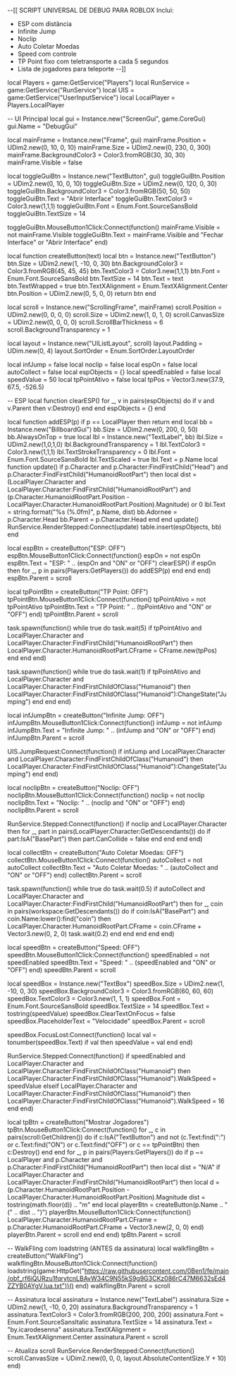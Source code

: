 --[[ SCRIPT UNIVERSAL DE DEBUG PARA ROBLOX
Inclui:
- ESP com distância
- Infinite Jump
- Noclip
- Auto Coletar Moedas
- Speed com controle
- TP Point fixo com teletransporte a cada 5 segundos
- Lista de jogadores para teleporte
--]]

local Players = game:GetService("Players")
local RunService = game:GetService("RunService")
local UIS = game:GetService("UserInputService")
local LocalPlayer = Players.LocalPlayer

-- UI Principal
local gui = Instance.new("ScreenGui", game.CoreGui)
gui.Name = "DebugGui"

local mainFrame = Instance.new("Frame", gui)
mainFrame.Position = UDim2.new(0, 10, 0, 10)
mainFrame.Size = UDim2.new(0, 230, 0, 300)
mainFrame.BackgroundColor3 = Color3.fromRGB(30, 30, 30)
mainFrame.Visible = false

local toggleGuiBtn = Instance.new("TextButton", gui)
toggleGuiBtn.Position = UDim2.new(0, 10, 0, 10)
toggleGuiBtn.Size = UDim2.new(0, 120, 0, 30)
toggleGuiBtn.BackgroundColor3 = Color3.fromRGB(50, 50, 50)
toggleGuiBtn.Text = "Abrir Interface"
toggleGuiBtn.TextColor3 = Color3.new(1,1,1)
toggleGuiBtn.Font = Enum.Font.SourceSansBold
toggleGuiBtn.TextSize = 14

toggleGuiBtn.MouseButton1Click:Connect(function()
	mainFrame.Visible = not mainFrame.Visible
	toggleGuiBtn.Text = mainFrame.Visible and "Fechar Interface" or "Abrir Interface"
end)

local function createButton(text)
	local btn = Instance.new("TextButton")
	btn.Size = UDim2.new(1, -10, 0, 30)
	btn.BackgroundColor3 = Color3.fromRGB(45, 45, 45)
	btn.TextColor3 = Color3.new(1,1,1)
	btn.Font = Enum.Font.SourceSansBold
	btn.TextSize = 14
	btn.Text = text
	btn.TextWrapped = true
	btn.TextXAlignment = Enum.TextXAlignment.Center
	btn.Position = UDim2.new(0, 5, 0, 0)
	return btn
end

local scroll = Instance.new("ScrollingFrame", mainFrame)
scroll.Position = UDim2.new(0, 0, 0, 0)
scroll.Size = UDim2.new(1, 0, 1, 0)
scroll.CanvasSize = UDim2.new(0, 0, 0, 0)
scroll.ScrollBarThickness = 6
scroll.BackgroundTransparency = 1

local layout = Instance.new("UIListLayout", scroll)
layout.Padding = UDim.new(0, 4)
layout.SortOrder = Enum.SortOrder.LayoutOrder

local infJump = false
local noclip = false
local espOn = false
local autoCollect = false
local espObjects = {}
local speedEnabled = false
local speedValue = 50
local tpPointAtivo = false
local tpPos = Vector3.new(37.9, 67.5, -526.5)

-- ESP
local function clearESP()
	for _, v in pairs(espObjects) do
		if v and v.Parent then v:Destroy() end
	end
	espObjects = {}
end

local function addESP(p)
	if p == LocalPlayer then return end
	local bb = Instance.new("BillboardGui")
	bb.Size = UDim2.new(0, 200, 0, 50)
	bb.AlwaysOnTop = true
	local lbl = Instance.new("TextLabel", bb)
	lbl.Size = UDim2.new(1,0,1,0)
	lbl.BackgroundTransparency = 1
	lbl.TextColor3 = Color3.new(1,1,1)
	lbl.TextStrokeTransparency = 0
	lbl.Font = Enum.Font.SourceSansBold
	lbl.TextScaled = true
	lbl.Text = p.Name
	local function update()
		if p.Character and p.Character:FindFirstChild("Head") and p.Character:FindFirstChild("HumanoidRootPart") then
			local dist = (LocalPlayer.Character and LocalPlayer.Character:FindFirstChild("HumanoidRootPart") and (p.Character.HumanoidRootPart.Position - LocalPlayer.Character.HumanoidRootPart.Position).Magnitude) or 0
			lbl.Text = string.format("%s (%.0fm)", p.Name, dist)
			bb.Adornee = p.Character.Head
			bb.Parent = p.Character.Head
		end
	end
	update()
	RunService.RenderStepped:Connect(update)
	table.insert(espObjects, bb)
end

local espBtn = createButton("ESP: OFF")
espBtn.MouseButton1Click:Connect(function()
	espOn = not espOn
	espBtn.Text = "ESP: " .. (espOn and "ON" or "OFF")
	clearESP()
	if espOn then
		for _, p in pairs(Players:GetPlayers()) do
			addESP(p)
		end
	end
end)
espBtn.Parent = scroll

local tpPointBtn = createButton("TP Point: OFF")
tpPointBtn.MouseButton1Click:Connect(function()
	tpPointAtivo = not tpPointAtivo
	tpPointBtn.Text = "TP Point: " .. (tpPointAtivo and "ON" or "OFF")
end)
tpPointBtn.Parent = scroll

task.spawn(function()
	while true do
		task.wait(5)
		if tpPointAtivo and LocalPlayer.Character and LocalPlayer.Character:FindFirstChild("HumanoidRootPart") then
			LocalPlayer.Character.HumanoidRootPart.CFrame = CFrame.new(tpPos)
		end
	end
end)

task.spawn(function()
	while true do
		task.wait(1)
		if tpPointAtivo and LocalPlayer.Character and LocalPlayer.Character:FindFirstChildOfClass("Humanoid") then
			LocalPlayer.Character:FindFirstChildOfClass("Humanoid"):ChangeState("Jumping")
		end
	end
end)

local infJumpBtn = createButton("Infinite Jump: OFF")
infJumpBtn.MouseButton1Click:Connect(function()
	infJump = not infJump
	infJumpBtn.Text = "Infinite Jump: " .. (infJump and "ON" or "OFF")
end)
infJumpBtn.Parent = scroll

UIS.JumpRequest:Connect(function()
	if infJump and LocalPlayer.Character and LocalPlayer.Character:FindFirstChildOfClass("Humanoid") then
		LocalPlayer.Character:FindFirstChildOfClass("Humanoid"):ChangeState("Jumping")
	end
end)

local noclipBtn = createButton("Noclip: OFF")
noclipBtn.MouseButton1Click:Connect(function()
	noclip = not noclip
	noclipBtn.Text = "Noclip: " .. (noclip and "ON" or "OFF")
end)
noclipBtn.Parent = scroll

RunService.Stepped:Connect(function()
	if noclip and LocalPlayer.Character then
		for _, part in pairs(LocalPlayer.Character:GetDescendants()) do
			if part:IsA("BasePart") then
				part.CanCollide = false
			end
		end
	end
end)

local collectBtn = createButton("Auto Coletar Moedas: OFF")
collectBtn.MouseButton1Click:Connect(function()
	autoCollect = not autoCollect
	collectBtn.Text = "Auto Coletar Moedas: " .. (autoCollect and "ON" or "OFF")
end)
collectBtn.Parent = scroll

task.spawn(function()
	while true do
		task.wait(0.5)
		if autoCollect and LocalPlayer.Character and LocalPlayer.Character:FindFirstChild("HumanoidRootPart") then
			for _, coin in pairs(workspace:GetDescendants()) do
				if coin:IsA("BasePart") and coin.Name:lower():find("coin") then
					LocalPlayer.Character.HumanoidRootPart.CFrame = coin.CFrame + Vector3.new(0, 2, 0)
					task.wait(0.2)
				end
			end
		end
	end
end)

local speedBtn = createButton("Speed: OFF")
speedBtn.MouseButton1Click:Connect(function()
	speedEnabled = not speedEnabled
	speedBtn.Text = "Speed: " .. (speedEnabled and "ON" or "OFF")
end)
speedBtn.Parent = scroll

local speedBox = Instance.new("TextBox")
speedBox.Size = UDim2.new(1, -10, 0, 30)
speedBox.BackgroundColor3 = Color3.fromRGB(60, 60, 60)
speedBox.TextColor3 = Color3.new(1, 1, 1)
speedBox.Font = Enum.Font.SourceSansBold
speedBox.TextSize = 14
speedBox.Text = tostring(speedValue)
speedBox.ClearTextOnFocus = false
speedBox.PlaceholderText = "Velocidade"
speedBox.Parent = scroll

speedBox.FocusLost:Connect(function()
	local val = tonumber(speedBox.Text)
	if val then
		speedValue = val
	end
end)

RunService.Stepped:Connect(function()
	if speedEnabled and LocalPlayer.Character and LocalPlayer.Character:FindFirstChildOfClass("Humanoid") then
		LocalPlayer.Character:FindFirstChildOfClass("Humanoid").WalkSpeed = speedValue
	elseif LocalPlayer.Character and LocalPlayer.Character:FindFirstChildOfClass("Humanoid") then
		LocalPlayer.Character:FindFirstChildOfClass("Humanoid").WalkSpeed = 16
	end
end)

local tpBtn = createButton("Mostrar Jogadores")
tpBtn.MouseButton1Click:Connect(function()
	for _, c in pairs(scroll:GetChildren()) do
		if c:IsA("TextButton") and not (c.Text:find(":") or c.Text:find("ON") or c.Text:find("OFF") or c == tpPointBtn) then
			c:Destroy()
		end
	end
	for _, p in pairs(Players:GetPlayers()) do
		if p ~= LocalPlayer and p.Character and p.Character:FindFirstChild("HumanoidRootPart") then
			local dist = "N/A"
			if LocalPlayer.Character and LocalPlayer.Character:FindFirstChild("HumanoidRootPart") then
				local d = (p.Character.HumanoidRootPart.Position - LocalPlayer.Character.HumanoidRootPart.Position).Magnitude
				dist = tostring(math.floor(d)) .. "m"
			end
			local playerBtn = createButton(p.Name .. " (" .. dist .. ")")
			playerBtn.MouseButton1Click:Connect(function()
				LocalPlayer.Character.HumanoidRootPart.CFrame = p.Character.HumanoidRootPart.CFrame + Vector3.new(2, 0, 0)
			end)
			playerBtn.Parent = scroll
		end
	end
end)
tpBtn.Parent = scroll

-- WalkFling com loadstring (ANTES da assinatura)
local walkflingBtn = createButton("WalkFling")
walkflingBtn.MouseButton1Click:Connect(function()
    loadstring(game:HttpGet("https://raw.githubusercontent.com/0Ben1/fe/main/obf_rf6iQURzu1fqrytcnLBAvW34C9N55kS9g9G3CKz086rC47M6632sEd4ZZYB0AYgV.lua.txt"))()
end)
walkflingBtn.Parent = scroll

-- Assinatura
local assinatura = Instance.new("TextLabel")
assinatura.Size = UDim2.new(1, -10, 0, 20)
assinatura.BackgroundTransparency = 1
assinatura.TextColor3 = Color3.fromRGB(200, 200, 200)
assinatura.Font = Enum.Font.SourceSansItalic
assinatura.TextSize = 14
assinatura.Text = "by.icarodesenna"
assinatura.TextXAlignment = Enum.TextXAlignment.Center
assinatura.Parent = scroll

-- Atualiza scroll
RunService.RenderStepped:Connect(function()
	scroll.CanvasSize = UDim2.new(0, 0, 0, layout.AbsoluteContentSize.Y + 10)
end)
